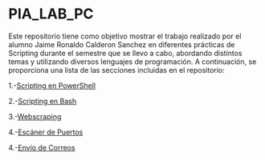 # PIA_LAB_PC
Este repositorio tiene como objetivo mostrar el trabajo realizado por el alumno Jaime Ronaldo Calderon Sanchez en diferentes prácticas de Scripting durante el semestre que se llevo a cabo, abordando distintos temas y utilizando diversos lenguajes de programación. 
A continuación, se proporciona una lista de las secciones incluidas en el repositorio:

1.-[Scripting en PowerShell](https://github.com/JaRoCal/PIA_LAB_PC/blob/485017ace6afcbb0b0bff27bbcb0ed9ec338b27a/Scripting%20en%20PowerShell.md)

2.-[Scripting en Bash](https://github.com/JaRoCal/PIA_LAB_PC/blob/485017ace6afcbb0b0bff27bbcb0ed9ec338b27a/Scripting%20en%20Bash.md)

3.-[Webscraping](https://github.com/JaRoCal/PIA_LAB_PC/blob/5f7494aeca2330ec6602b34a4a224647b92ecaf2/Webscraping.md)

4.-[Escáner de Puertos](https://github.com/JaRoCal/PIA_LAB_PC/blob/14fb8c10738b5fcdf7207c4237b690f0b08734c7/Esc%C3%A1ner%20de%20Puertos.md)

4.-[Envío de Correos](https://github.com/JaRoCal/PIA_LAB_PC/blob/7160278bf501a585fdfed2bf941ec42ae4b22255/Envi%C3%B3%20de%20Correos.md)
